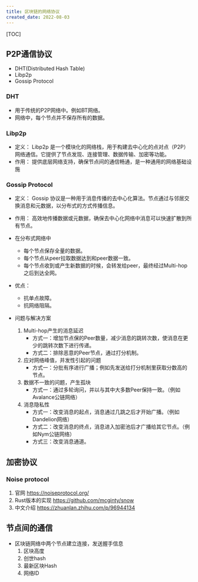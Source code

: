```yaml
---
title: 区块链的网络协议
created_date: 2022-08-03
---
```


[TOC]

## P2P通信协议

- DHT(Distributed Hash Table)
- Libp2p
- Gossip Protocol

### DHT

- 用于传统的P2P网络中。例如BT网络。
- 网络中，每个节点并不保存所有的数据。

### Libp2p

- 定义： Libp2p 是一个模块化的网络栈，用于构建去中心化的点对点（P2P）网络通信。它提供了节点发现、连接管理、数据传输、加密等功能。
- 作用： 提供底层网络支持，确保节点间的通信畅通，是一种通用的网络基础设施

### Gossip Protocol

- 定义： Gossip 协议是一种用于消息传播的去中心化算法。节点通过与邻居交换消息和元数据，以分布式的方式传播信息。

- 作用： 高效地传播数据或元数据，确保去中心化网络中消息可以快速扩散到所有节点。

- 在分布式网络中

  - 每个节点保存全量的数据。
  - 每个节点从peer拉取数据达到和peer数据一致。
  - 每个节点收到或产生新数据的时候，会转发给peer，最终经过Multi-hop之后到达全网。

- 优点：

  - 抗单点故障。
  - 抗网络阻隔。

- 问题与解决方案

  1. Multi-hop产生的消息延迟
     - 方式一：增加节点保的Peer数量，减少消息的跳转次数，使消息在更少的跳转次数下进行传递。
     - 方式二：排除恶意的Peer节点，通过打分机制。
  2. 应对网络峰值，并发性引起的问题
     - 方式一：分批有序进行广播；例如先发送给打分机制里获取分数高的节点。
  3. 数据不一致的问题，产生孤块
     - 方式一：通过多轮询问，并以与其中大多数Peer保持一致。（例如Avalance公链网络）
  4. 消息隐私性
     - 方式一：改变消息的起点，消息通过几跳之后才开始广播。（例如Dandelion网络）
     - 方式二：改变消息的终点，消息进入加密池后才广播给其它节点。（例如Nym公链网络）
     - 方式三：改变消息通道。

## 加密协议

### Noise protocol

1. 官网 https://noiseprotocol.org/
2. Rust版本的实现 https://github.com/mcginty/snow
3. 中文介绍 https://zhuanlan.zhihu.com/p/96944134

## 节点间的通信

- 区块链网络中两个节点建立连接，发送握手信息
  1. 区块高度
  2. 创世hash
  3. 最新区块Hash
  4. 网络ID
